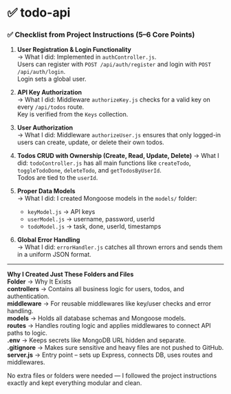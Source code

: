 # ✅ todo-api

### ✅ Checklist from Project Instructions (5–6 Core Points)

1. **User Registration & Login Functionality**  
   → What I did: Implemented in `authController.js`.  
   Users can register with `POST /api/auth/register` and login with `POST /api/auth/login`.  
   Login sets a global user.

2. **API Key Authorization**  
   → What I did: Middleware `authorizeKey.js` checks for a valid key on every `/api/todos` route.  
   Key is verified from the `Keys` collection.

3. **User Authorization**  
   → What I did: Middleware `authorizeUser.js` ensures that only logged-in users can create, update, or delete their own todos.

4. **Todos CRUD with Ownership (Create, Read, Update, Delete)**
   → What I did: `todoController.js` has all main functions like `createTodo`, `toggleTodoDone`, `deleteTodo`, and `getTodosByUserId`.  
   Todos are tied to the `userId`.

5. **Proper Data Models**  
   → What I did: I created Mongoose models in the `models/` folder:  
   - `keyModel.js` → API keys  
   - `userModel.js` → username, password, userId  
   - `todoModel.js` → task, done, userId, timestamps

6. **Global Error Handling**  
   → What I did: `errorHandler.js` catches all thrown errors and sends them in a uniform JSON format.

________________________________________
**Why I Created Just These Folders and Files**  
**Folder** → Why It Exists  
**controllers** → Contains all business logic for users, todos, and authentication.  
**middleware** → For reusable middlewares like key/user checks and error handling.  
**models** → Holds all database schemas and Mongoose models.  
**routes** → Handles routing logic and applies middlewares to connect API paths to logic.  
**.env** → Keeps secrets like MongoDB URL hidden and separate.  
**.gitignore** → Makes sure sensitive and heavy files are not pushed to GitHub.  
**server.js** → Entry point – sets up Express, connects DB, uses routes and middlewares.  

No extra files or folders were needed — I followed the project instructions exactly and kept everything modular and clean.

